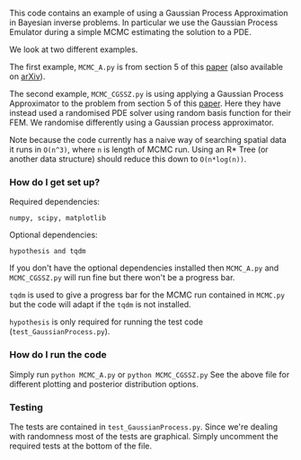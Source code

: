 This code contains an example of using a Gaussian Process Approximation in Bayesian inverse problems.
In particular we use the Gaussian Process Emulator during a simple MCMC estimating the solution to a PDE.

We look at two different examples.

The first example, `MCMC_A.py` is from section 5 of this [paper](http://dx.doi.org/10.1090/mcom/3244) (also available on [arXiv](https://arxiv.org/abs/1603.02004)).

The second example, `MCMC_CGSSZ.py` is using applying a Gaussian Process Approximator to the problem from section 5 of this [paper](https://doi.org/10.1007/s11222-016-9671-0).
Here they have instead used a randomised PDE solver using random basis function for their FEM.
We randomise differently using a Gaussian process approximator.

Note because the code currently has a naive way of searching spatial data it runs in `O(n^3)`, where `n` is length of MCMC run.
Using an R* Tree (or another data structure) should reduce this down to `O(n*log(n))`.

### How do I get set up? ###

Required dependencies:

	numpy, scipy, matplotlib

Optional dependencies:

	hypothesis and tqdm

If you don't have the optional dependencies installed then `MCMC_A.py` and `MCMC_CGSSZ.py` will run fine but there won't be a progress bar.

`tqdm` is used to give a progress bar for the MCMC run contained in `MCMC.py` but the code will adapt if the `tqdm` is not installed.

`hypothesis` is only required for running the test code (`test_GaussianProcess.py`).
	

### How do I run the code ###
Simply run `python MCMC_A.py` or `python MCMC_CGSSZ.py`
See the above file for different plotting and posterior distribution options.

### Testing ####
The tests are contained in `test_GaussianProcess.py`.
Since we're dealing with randomness most of the tests are graphical.
Simply uncomment the required tests at the bottom of the file.